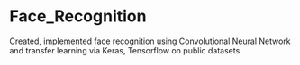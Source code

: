 # Face_Recognition

Created, implemented face recognition using Convolutional Neural Network and transfer learning via Keras, Tensorflow on public datasets.
